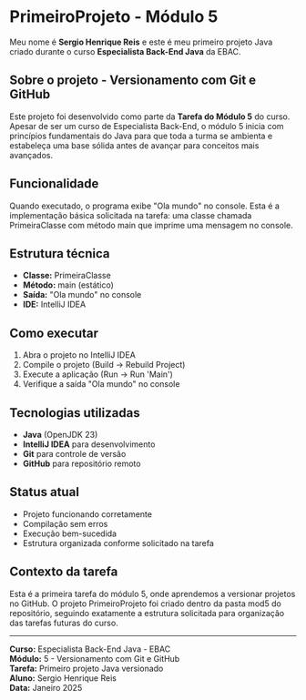 # PrimeiroProjeto - Módulo 5

Meu nome é **Sergio Henrique Reis** e este é meu primeiro projeto Java criado durante o curso **Especialista Back-End Java** da EBAC.

## Sobre o projeto - Versionamento com Git e GitHub

Este projeto foi desenvolvido como parte da **Tarefa do Módulo 5** do curso. Apesar de ser um curso de Especialista Back-End, o módulo 5 inicia com princípios fundamentais do Java para que toda a turma se ambienta e estabeleça uma base sólida antes de avançar para conceitos mais avançados.

## Funcionalidade

Quando executado, o programa exibe "Ola mundo" no console. Esta é a implementação básica solicitada na tarefa: uma classe chamada PrimeiraClasse com método main que imprime uma mensagem no console.

## Estrutura técnica

- **Classe:** PrimeiraClasse
- **Método:** main (estático)
- **Saída:** "Ola mundo" no console
- **IDE:** IntelliJ IDEA

## Como executar

1. Abra o projeto no IntelliJ IDEA
2. Compile o projeto (Build → Rebuild Project)
3. Execute a aplicação (Run → Run 'Main')
4. Verifique a saída "Ola mundo" no console

## Tecnologias utilizadas

- **Java** (OpenJDK 23)
- **IntelliJ IDEA** para desenvolvimento
- **Git** para controle de versão
- **GitHub** para repositório remoto

## Status atual

- Projeto funcionando corretamente
- Compilação sem erros
- Execução bem-sucedida
- Estrutura organizada conforme solicitado na tarefa

## Contexto da tarefa

Esta é a primeira tarefa do módulo 5, onde aprendemos a versionar projetos no GitHub. O projeto PrimeiroProjeto foi criado dentro da pasta mod5 do repositório, seguindo exatamente a estrutura solicitada para organização das tarefas futuras do curso.

---

**Curso:** Especialista Back-End Java - EBAC  
**Módulo:** 5 - Versionamento com Git e GitHub  
**Tarefa:** Primeiro projeto Java versionado  
**Aluno:** Sergio Henrique Reis  
**Data:** Janeiro 2025
